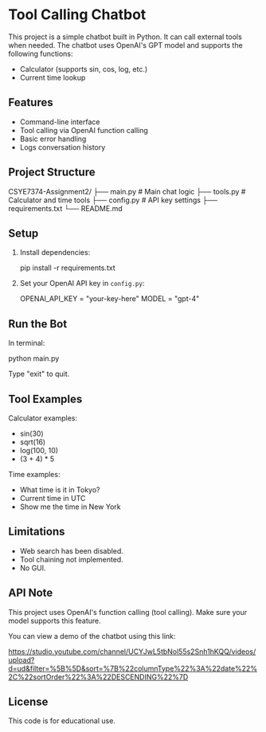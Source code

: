 # Tool Calling Chatbot

This project is a simple chatbot built in Python. It can call external tools when needed. The chatbot uses OpenAI's GPT model and supports the following functions:

- Calculator (supports sin, cos, log, etc.)
- Current time lookup

## Features

- Command-line interface
- Tool calling via OpenAI function calling
- Basic error handling
- Logs conversation history

## Project Structure

CSYE7374-Assignment2/
├── main.py         # Main chat logic
├── tools.py        # Calculator and time tools
├── config.py       # API key settings
├── requirements.txt
└── README.md

## Setup

1. Install dependencies:

   pip install -r requirements.txt

2. Set your OpenAI API key in `config.py`:

   OPENAI_API_KEY = "your-key-here"
   MODEL = "gpt-4"

## Run the Bot

In terminal:

   python main.py

Type "exit" to quit.

## Tool Examples

Calculator examples:

- sin(30)
- sqrt(16)
- log(100, 10)
- (3 + 4) * 5

Time examples:

- What time is it in Tokyo?
- Current time in UTC
- Show me the time in New York


## Limitations

- Web search has been disabled.
- Tool chaining not implemented.
- No GUI.

## API Note

This project uses OpenAI's function calling (tool calling). Make sure your model supports this feature.

You can view a demo of the chatbot using this link:

https://studio.youtube.com/channel/UCYJwL5tbNol55s2Snh1hKQQ/videos/upload?d=ud&filter=%5B%5D&sort=%7B%22columnType%22%3A%22date%22%2C%22sortOrder%22%3A%22DESCENDING%22%7D

## License

This code is for educational use.
